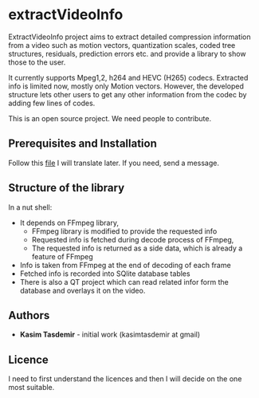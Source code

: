 # extractVideoInfo
ExtractVideoInfo project aims to extract detailed compression information from a video such as motion vectors, quantization scales, coded tree structures, residuals, prediction errors etc. and provide a library to show those to the user. 

It currently supports Mpeg1,2, h264 and HEVC (H265) codecs. Extracted info is limited now, mostly only Motion vectors. However, the developed structure lets other users to get any other information from the codec by adding few lines of codes.

This is an open source project. We need people to contribute.

## Prerequisites and Installation
Follow this [file](https://docs.google.com/document/d/1JhjbeEjnyoMA81fCONBkKB67RoKaeoZ4VYfdGhpFM44/edit?usp=sharing) I will translate later. If you need, send a message.

## Structure of the library
In a nut shell: 
* It depends on FFmpeg library,
  * FFmpeg library is modified to provide the requested info
  * Requested info is fetched during decode process of FFmpeg,
  * The requested info is returned as a side data, which is already a feature of FFmpeg
* Info is taken from FFmpeg at the end of decoding of each frame
* Fetched info is recorded into SQlite database tables
* There is also a QT project which can read related infor form the database and overlays it on the video.

## Authors
* **Kasim Tasdemir** - initial work (kasimtasdemir at gmail)

## Licence
I need to first understand the licences and then I will decide on the one most suitable.
